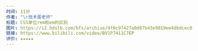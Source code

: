 ```yaml
---
时间: 11分
作者: "\r技术蛋老师"
标题: CSS单位rem和em的区别
图片: https://i2.hdslb.com/bfs/archive/9f0c97427a0d87b43e9019ee4dbdcec03623627f.jpg@480w_300h_1c_!web-space-channel-video.webp
链接: https://www.bilibili.com/video/BV1P7411C7EP
评价: ★★★★★
---
```

